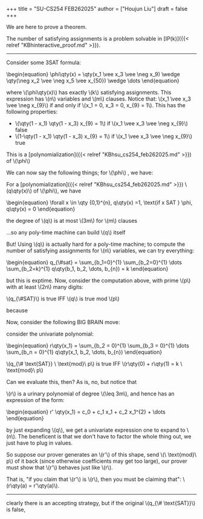 +++
title = "SU-CS254 FEB262025"
author = ["Houjun Liu"]
draft = false
+++

We are here to prove a theorem.

<div class="theorem"><span>

The number of satisfying assignments is a problem solvable in [IP(k)]({{< relref "KBhinteractive_proof.md" >}}).

</span></div>

---

<div class="example"><span>

Consider some 3SAT formula:

\begin{equation}
\phi\qty(x) = \qty(x\_1 \vee x\_3 \vee \neg x\_9) \wedge \qty(\neg x\_2 \vee \neg x\_5 \vee x\_{50}) \wedge \dots
\end{equation}

where \\(\phi\qty(x)\\) has exactly \\(k\\) satisfying assignments. This expression has \\(n\\) variables and \\(m\\) clauses. Notice that: \\(x\_1 \vee x\_3 \vee \neg x\_{9}\\) if and only if \\(x\_1 = 0, x\_3 = 0, x\_{9} = 1\\). This has the following properties:

-   \\(\qty(1 - x\_1) \qty(1 - x\_3) x\_{9} = 1\\) if \\(x\_1 \vee x\_3 \vee \neg x\_{9}\\) false
-   \\(1-\qty(1 - x\_1) \qty(1 - x\_3) x\_{9} = 1\\) if \\(x\_1 \vee x\_3 \vee \neg x\_{9}\\) true

This is a [polynomialization]({{< relref "KBhsu_cs254_feb262025.md" >}}) of \\(\phi\\)

</span></div>

We can now say the following things; for \\(\phi\\) , we have:

<div class="theorem"><span>

For a [polynomialization]({{< relref "KBhsu_cs254_feb262025.md" >}}) \\(q\qty(x)\\) of \\(\phi\\), we have

\begin{equation}
\forall x \in \qty {0,1}^{n}, q\qty(x) =1, \text{if x SAT } \phi, q\qty(x) = 0
\end{equation}

</span></div>

<div class="corollary"><span>

the degree of \\(q\\) is at most \\(3m\\) for \\(m\\) clauses

</span></div>

<div class="corollary"><span>

...so any poly-time machine can build \\(q\\) itself

</span></div>

But! Using \\(q\\) is actually hard for a poly-time machine; to compute the number of satisfying assignments for \\(n\\) variables, we can try everything:

\begin{equation}
q\_{\\#sat} = \sum\_{b\_1=0}^{1} \sum\_{b\_2=0}^{1} \dots \sum\_{b\_2=k}^{1} q\qty(b\_1, b\_2, \dots, b\_{n}) = k
\end{equation}

but this is exptime. Now, consider the computation above, with prime \\(p\\) with at least \\(2n\\) many digits:

<div class="theorem"><span>

\\(q\_{\\#SAT}\\) is true IFF \\(q\\) is true mod \\(p\\)

</span></div>

<div class="proof"><span>

because

</span></div>

Now, consider the following BIG BRAIN move:

consider the univariate polynomial:

\begin{equation}
r\qty(x\_1) = \sum\_{b\_2 = 0}^{1} \sum\_{b\_3 = 0}^{1} \dots \sum\_{b\_n = 0}^{1} q\qty(x\_1, b\_2, \dots, b\_{n})
\end{equation}

<div class="theorem"><span>

\\(q\_{\\# \text{SAT}} \ \text{mod}\ p\\) is true IFF \\(r\qty(0) + r\qty(1) = k \ \text{mod}\ p\\)

</span></div>

Can we evaluate this, then? As is, no, but notice that

<div class="corollary"><span>

\\(r\\) is a urinary polynomial of degree \\(\leq 3m\\), and hence has an expression of the form:

\begin{equation}
r' \qty(x\_1) = c\_0 + c\_1 x\_1  + c\_2 x\_1^{2} + \dots
\end{equation}

</span></div>

by just expanding \\(q\\), we get a univariate expression one to expand to \\(n\\). The beneficent is that we don't have to factor the whole thing out, we just have to plug in values.

So suppose our prover generates an \\(r'\\) of this shape, send \\(\ \text{mod}\  p\\) of it back (since otherwise coefficients may get too large), our prover must show that \\(r'\\) behaves just like \\(r\\).

That is, "if you claim that \\(r'\\) is \\(r\\), then you must be claiming that": \\(r\qty(a) = r'\qty(a)\\).

---

clearly there is an accepting strategy, but if the original \\(q\_{\\# \text{SAT}}\\) is false,
